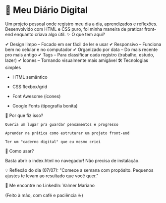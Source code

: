 # 📓 Meu Diário Digital

Um projeto pessoal onde registro meu dia a dia, aprendizados e reflexões. Desenvolvido com HTML e CSS puro, foi minha maneira de praticar front-end enquanto criava algo útil.
✨ O que tem aqui?

✔ Design limpo – Focado em ser fácil de ler e usar
✔ Responsivo – Funciona bem no celular e no computador
✔ Organizado por data – Do mais recente pro mais antigo
✔ Tags – Para classificar cada registro (trabalho, estudo, lazer)
✔ Ícones – Tornando visualmente mais amigável
🛠 Tecnologias simples

- HTML semântico

- CSS flexbox/grid

- Font Awesome (ícones)

- Google Fonts (tipografia bonita)

🌱 Por que fiz isso?

    Queria um lugar pra guardar pensamentos e progresso

    Aprender na prática como estruturar um projeto front-end

    Ter um "caderno digital" que eu mesmo criei

🚀 Como usar?

Basta abrir o index.html no navegador! Não precisa de instalação.

💡 Reflexão do dia (07/07):
"Comece a semana com propósito. Pequenos ajustes te levam ao resultado que você quer."

🔗 Me encontre no LinkedIn:
Valmer Mariano

(Feito à mão, com café e paciência ☕)
